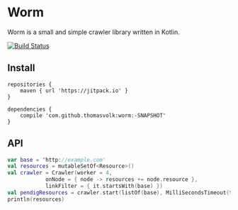 Worm
=====

Worm is a small and simple crawler library written in Kotlin.

[![Build Status](https://travis-ci.org/thomasvolk/worm.svg?branch=master)](https://travis-ci.org/thomasvolk/worm)

Install
-------

```
repositories {
    maven { url 'https://jitpack.io' }
}

dependencies {
    compile 'com.github.thomasvolk:worm:-SNAPSHOT'
}
```

API
---

```kotlin
var base = 'http://example.com'
val resources = mutableSetOf<Resource>()
val crawler = Crawler(worker = 4,
            onNode = { node -> resources += node.resource },
            linkFilter = { it.startsWith(base) })
val pendigResources = crawler.start(listOf(base), MilliSecondsTimeout(timeout))
println(resources)
```

